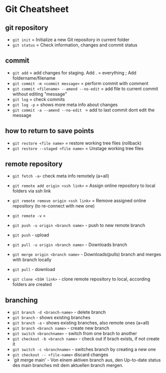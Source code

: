 # Git Cheatsheet

## git repository

- `git init` = Initialize a new Git repository in current folder
- `git status` = Check information, changes and commit status

## commit

- `git add` = add changes for staging. Add . = everything ; Add foldername/filename 
- `git commit -m <commit message>` = perform commit with comment
- `git commit <filename> --amend --no-edit` = add file to current commit without editing "message"
- `git log` = check commits
- `git log -p` = shows more meta info about changes
- `git commit -a --amend --no-edit ` = add to last commit dont edit the message

## how to return to save points

- `git restore <file name>` = restore working tree files (rollback)
- `git restore --staged <file name>` = Unstage working tree files

## remote repository

- `git fetch -a`- check meta info remotely (a=all)
- `git remote add origin <ssh link>` = Assign online repository to local folders via ssh link
- `git remote remove origin <ssh link>` = Remove assigned online repository (to re-connect with new one)
- `git remote -v` = 
- `git push -u origin <branch name>` - push to new remote branch 
- `git push` - upload
- `git pull -u origin <branch name>` - Downloads branch
- `git merge origin <branch name>` - Downloads(pulls) branch and merges with branch locally
- `git pull` - download

- `git clone <SSH link>` - clone remote repository to local, according folders are created

## branching

- `git branch -d <branch-name>` - delete branch
- `git branch` - shows existing branches
- `git branch -a` - shows existing branches, also remote ones (a=all)
- `git branch <branch name>` - create new branch
- `git switch <branchname>` - switch from one brach to another
- `git checkout -b <branch name>` - check out if brach exists, if not create it
- `git switch -c <branchname>` - switches branch by creating a new one
- `git checkout -- <file-name>` discard changes
- `git merge main' - Von einem aktiven branch aus, den Up-to-date status des main branches mit dem aktuellen branch mergen.
